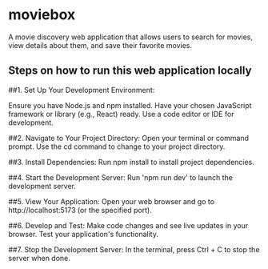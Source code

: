 # moviebox
A movie discovery web application that allows users to search for movies, view details about them, and save their favorite movies.

## Steps on how to run this web application locally

##1. Set Up Your Development Environment:

   Ensure you have Node.js and npm installed.
   Have your chosen JavaScript framework or library (e.g., React) ready.
   Use a code editor or IDE for development.

##2. Navigate to Your Project Directory:
   Open your terminal or command prompt.
   Use the cd command to change to your project directory.

##3. Install Dependencies:
   Run npm install to install project dependencies.

##4. Start the Development Server:
   Run 'npm run dev' to launch the development server.

##5. View Your Application:
   Open your web browser and go to http://localhost:5173 (or the specified port).

##6. Develop and Test:
   Make code changes and see live updates in your browser.
   Test your application's functionality.

##7. Stop the Development Server:
   In the terminal, press Ctrl + C to stop the server when done.
